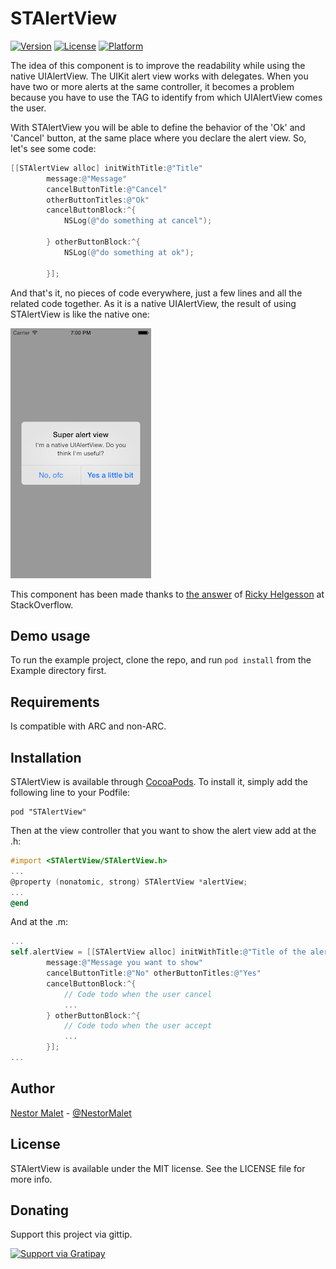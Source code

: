 # STAlertView
[![Version](https://img.shields.io/cocoapods/v/STAlertView.svg?style=flat)](http://cocoadocs.org/docsets/STAlertView)
[![License](https://img.shields.io/cocoapods/l/STAlertView.svg?style=flat)](http://cocoadocs.org/docsets/STAlertView)
[![Platform](https://img.shields.io/cocoapods/p/STAlertView.svg?style=flat)](http://cocoadocs.org/docsets/STAlertView)

The idea of this component is to improve the readability while using the native UIAlertView. The UIKit alert view works with delegates. When you have two or more alerts at the same controller, it becomes a problem because you have to use the TAG to identify from which UIAlertView comes the user.

With STAlertView you will be able to define the behavior of the 'Ok' and 'Cancel' button, at the same place where you declare the alert view. So, let's see some code:

```Objective-C
[[STAlertView alloc] initWithTitle:@"Title" 
        message:@"Message"
        cancelButtonTitle:@"Cancel"
        otherButtonTitles:@"Ok"
        cancelButtonBlock:^{
            NSLog(@"do something at cancel");
            
        } otherButtonBlock:^{
            NSLog(@"do something at ok");
            
        }];
```
And that's it, no pieces of code everywhere, just a few lines and all the related code together. As it is a native UIAlertView, the result of using STAlertView is like the native one:

![Screenshot](Screenshots/screenshot.png "STAlertView example")

This component has been made thanks to [the answer](http://stackoverflow.com/a/10243357) of [Ricky Helgesson](http://stackoverflow.com/users/947853/ricky-helgesson) at StackOverflow.

## Demo usage

To run the example project, clone the repo, and run `pod install` from the Example directory first.


## Requirements

Is compatible with ARC and non-ARC.

## Installation

STAlertView is available through [CocoaPods](http://cocoapods.org). To install
it, simply add the following line to your Podfile:

    pod "STAlertView"

Then at the view controller that you want to show the alert view add at the .h:

```objective-c
#import <STAlertView/STAlertView.h>
...
@property (nonatomic, strong) STAlertView *alertView;
...
@end
```

And at the .m:

```objective-c
...
self.alertView = [[STAlertView alloc] initWithTitle:@"Title of the alert" 
        message:@"Message you want to show"
        cancelButtonTitle:@"No" otherButtonTitles:@"Yes"
        cancelButtonBlock:^{
            // Code todo when the user cancel
            ...
        } otherButtonBlock:^{
            // Code todo when the user accept
            ...
        }];
...
```

## Author

[Nestor Malet](http://nestor.cat) - [@NestorMalet](http://twitter.com/NestorMalet)

## License

STAlertView is available under the MIT license. See the LICENSE file for more info.

## Donating

Support this project via gittip.

<a href="https://gratipay.com/nmaletm/" target="_blank">
  <img alt="Support via Gratipay" src="https://rawgithub.com/twolfson/gittip-badge/0.2.0/dist/gittip.png"/>
</a>

